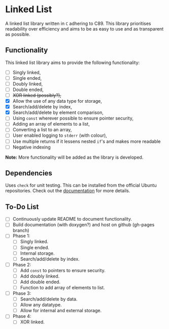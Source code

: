 # Linked List
A linked list library written in `C` adhering to C89. This library prioritises readability over efficiency and aims to be as easy to use and as transparent as possible.

## Functionality
This linked list library aims to provide the following functionality:
- [ ] Singly linked,
- [ ] Single ended,
- [ ] Doubly linked,
- [ ] Double ended,
- [ ] ~~XOR linked (possibly?),~~
- [x] Allow the use of any data type for storage,
- [x] Search/add/delete by index,
- [x] Search/add/delete by element comparison,
- [ ] Using `const` wherever possible to ensure pointer security,
- [ ] Adding an array of elements to a list,
- [ ] Converting a list to an array,
- [ ] User enabled logging to `stderr` (with colour),
- [ ] Use multiple returns if it lessens nested `if`'s and makes more readable
- [ ] Negative indexing

**Note:** More functionality will be added as the library is developed.

## Dependencies
Uses `check` for unit testing. This can be installed from the official Ubuntu
repositories. Check out the [documentation](http://libcheck.github.io/check/)
for more details.

## To-Do List
- [ ] Continuously update README to document functionality.
- [ ] Build documentation (with doxygen?) and host on github (gh-pages branch)
- [ ] Phase 1:
    - [ ] Singly linked.
    - [ ] Single ended.
    - [ ] Internal storage.
    - [ ] Search/add/delete by index.
- [ ] Phase 2:
    - [ ] Add `const` to pointers to ensure security.
    - [ ] Add doubly linked.
    - [ ] Add double ended.
    - [ ] Function to add array of elements to list.
- [ ] Phase 3:
    - [ ] Search/add/delete by data.
    - [ ] Allow any datatype.
    - [ ] Allow for internal and external storage.
- [ ] Phase 4:
    - [ ] XOR linked.

